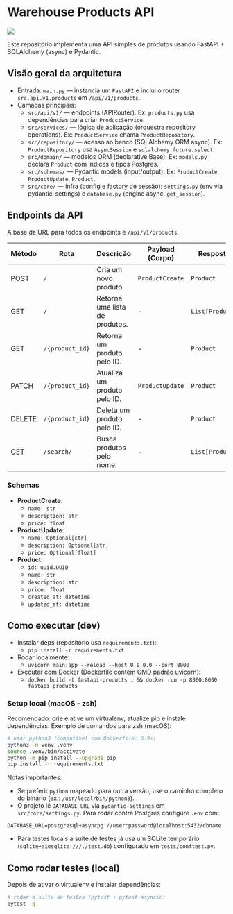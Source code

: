 # Warehouse Products API

![](/Users/francisconunes/Projects/warehouse/assets/capa.png)

Este repositório implementa uma API simples de produtos usando FastAPI + SQLAlchemy (async) e Pydantic.

## Visão geral da arquitetura

- Entrada: `main.py` — instancia um `FastAPI` e inclui o router `src.api.v1.products` em `/api/v1/products`.
- Camadas principais:
  - `src/api/v1/` — endpoints (APIRouter). Ex: `products.py` usa dependências para criar `ProductService`.
  - `src/services/` — lógica de aplicação (orquestra repository operations). Ex: `ProductService` chama `ProductRepository`.
  - `src/repository/` — acesso ao banco (SQLAlchemy ORM async). Ex: `ProductRepository` usa `AsyncSession` e `sqlalchemy.future.select`.
  - `src/domain/` — modelos ORM (declarative Base). Ex: `models.py` declara `Product` com índices e tipos Postgres.
  - `src/schemas/` — Pydantic models (input/output). Ex: `ProductCreate`, `ProductUpdate`, `Product`.
  - `src/core/` — infra (config e factory de sessão): `settings.py` (env via pydantic-settings) e `database.py` (engine async, `get_session`).

## Endpoints da API

A base da URL para todos os endpoints é `/api/v1/products`.

| Método | Rota | Descrição | Payload (Corpo) | Resposta |
| --- | --- | --- | --- | --- |
| POST | `/` | Cria um novo produto. | `ProductCreate` | `Product` |
| GET | `/` | Retorna uma lista de produtos. | - | `List[Product]` |
| GET | `/{product_id}` | Retorna um produto pelo ID. | - | `Product` |
| PATCH | `/{product_id}` | Atualiza um produto pelo ID. | `ProductUpdate` | `Product` |
| DELETE | `/{product_id}` | Deleta um produto pelo ID. | - | `Product` |
| GET | `/search/` | Busca produtos pelo nome. | - | `List[Product]` |

### Schemas

-   **ProductCreate**:
    -   `name: str`
    -   `description: str`
    -   `price: float`
-   **ProductUpdate**:
    -   `name: Optional[str]`
    -   `description: Optional[str]`
    -   `price: Optional[float]`
-   **Product**:
    -   `id: uuid.UUID`
    -   `name: str`
    -   `description: str`
    -   `price: float`
    -   `created_at: datetime`
    -   `updated_at: datetime`

## Como executar (dev)

- Instalar deps (repositório usa `requirements.txt`):
  - `pip install -r requirements.txt`
- Rodar localmente:
  - `uvicorn main:app --reload --host 0.0.0.0 --port 8000`
- Executar com Docker (Dockerfile contem CMD padrão uvicorn):
  - `docker build -t fastapi-products . && docker run -p 8000:8000 fastapi-products`

### Setup local (macOS - zsh)

Recomendado: crie e ative um virtualenv, atualize pip e instale dependências. Exemplo de comandos para zsh (macOS):

```bash
# usar python3 (compatível com Dockerfile: 3.9+)
python3 -m venv .venv
source .venv/bin/activate
python -m pip install --upgrade pip
pip install -r requirements.txt
```

Notas importantes:
- Se preferir `python` mapeado para outra versão, use o caminho completo do binário (ex.: `/usr/local/bin/python3`).
- O projeto lê `DATABASE_URL` via `pydantic-settings` em `src/core/settings.py`. Para rodar contra Postgres configure `.env` com:

```env
DATABASE_URL=postgresql+asyncpg://user:password@localhost:5432/dbname
```

- Para testes locais a suíte de testes já usa um SQLite temporário (`sqlite+aiosqlite:///./test.db`) configurado em `tests/conftest.py`.

## Como rodar testes (local)

Depois de ativar o virtualenv e instalar dependências:

```bash
# rodar a suíte de testes (pytest + pytest-asyncio)
pytest -q
```

